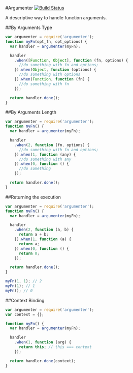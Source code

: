 #Argumenter [![Build Status](https://travis-ci.org/Trecenti/argumenter.png?branch=master)](https://travis-ci.org/Trecenti/argumenter)

A descriptive way to handle function arguments.

##By Arguments Type
```js
var argumenter = require('argumenter');
function myFn(opt_fn, opt_options) {
  var handler = argumenter(myFn);

  handler
    .when([Function, Object], function (fn, options) {
      //do something with fn and options;
    }).when(Object, function (options) {
      //do something with options
    }).when(Function, function (fn) {
      //do something with fn
    });

  return handler.done();
}
```

##By Arguments Length

```js
var argumenter = require('argumenter');
function myFn() {
  var handler = argumenter(myFn);

  handler
    .when(2, function (fn, options) {
      //do something with fn and options;
    }).when(1, function (any) {
      //do something with any
    }).when(0, function () {
      //do something
    });

  return handler.done();
}
```

##Returning the execution
```js
var argumenter = require('argumenter');
function myFn() {
  var handler = argumenter(myFn);

  handler
    .when(2, function (a, b) {
      return a + b;
    }).when(1, function (a) {
      return a;
    }).when(0, function () {
      return 0;
    });

  return handler.done();
}

myFn(1, 1); // 2
myFn(1); // 1
myFn(); // 0
```

##Context Binding
```js
var argumenter = require('argumenter');
var context = {};

function myFn() {
  var handler = argumenter(myFn);

  handler
    .when(1, function (arg) {
      return this; // this === context
    });

  return handler.done(context);
}
```
